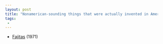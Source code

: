 ```yaml
---
layout: post
title: "Nonamerican-sounding things that were actually invented in America"
tags:
 -
---
```

- [Fajitas](http://en.wikipedia.org/wiki/Fajita) (1971)
